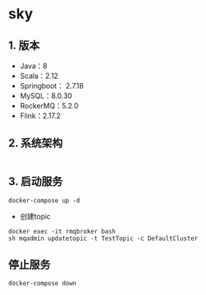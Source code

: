 # sky

## 1. 版本

* Java：8
* Scala：2.12
* Springboot： 2.7.18
* MySQL：8.0.30
* RockerMQ：5.2.0
* Flink：2.17.2

## 2. 系统架构

```plantuml

```

## 3. 启动服务

```shell
docker-compose up -d
```

* 创建topic

```shell
docker exec -it rmqbroker bash
sh mqadmin updatetopic -t TestTopic -c DefaultCluster
```

## 停止服务

```shell
docker-compose down
```